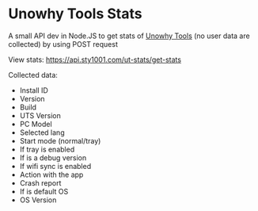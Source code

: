# Unowhy Tools Stats
A small API dev in Node.JS to get stats of [Unowhy Tools](https://github.com/STY1001/Unowhy-Tools) (no user data are collected) by using POST request

View stats: https://api.sty1001.com/ut-stats/get-stats

Collected data:
- Install ID
- Version
- Build
- UTS Version
- PC Model
- Selected lang
- Start mode (normal/tray)
- If tray is enabled
- If is a debug version
- If wifi sync is enabled
- Action with the app
- Crash report
- If is default OS
- OS Version
